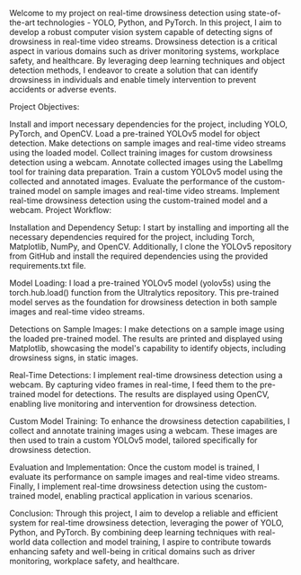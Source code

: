 Welcome to my project on real-time drowsiness detection using state-of-the-art technologies - YOLO, Python, and PyTorch. In this project, 
I aim to develop a robust computer vision system capable of detecting signs of drowsiness in real-time video streams.
Drowsiness detection is a critical aspect in various domains such as driver monitoring systems, workplace safety, and healthcare.
By leveraging deep learning techniques and object detection methods, I endeavor to create a solution that can identify drowsiness in individuals and enable 
timely intervention to prevent accidents or adverse events.

Project Objectives:

Install and import necessary dependencies for the project, including YOLO, PyTorch, and OpenCV.
Load a pre-trained YOLOv5 model for object detection.
Make detections on sample images and real-time video streams using the loaded model.
Collect training images for custom drowsiness detection using a webcam.
Annotate collected images using the LabelImg tool for training data preparation.
Train a custom YOLOv5 model using the collected and annotated images.
Evaluate the performance of the custom-trained model on sample images and real-time video streams.
Implement real-time drowsiness detection using the custom-trained model and a webcam.
Project Workflow:

Installation and Dependency Setup: I start by installing and importing all the necessary dependencies required for the project, including Torch, Matplotlib, NumPy, and OpenCV. Additionally, I clone the YOLOv5 repository from GitHub and install the required dependencies using the provided requirements.txt file.

Model Loading: I load a pre-trained YOLOv5 model (yolov5s) using the torch.hub.load() function from the Ultralytics repository. This pre-trained model serves as the foundation for drowsiness detection in both sample images and real-time video streams.

Detections on Sample Images: I make detections on a sample image using the loaded pre-trained model. The results are printed and displayed using Matplotlib, showcasing the model's capability to identify objects, including drowsiness signs, in static images.

Real-Time Detections: I implement real-time drowsiness detection using a webcam. By capturing video frames in real-time, I feed them to the pre-trained model for detections. The results are displayed using OpenCV, enabling live monitoring and intervention for drowsiness detection.

Custom Model Training: To enhance the drowsiness detection capabilities, I collect and annotate training images using a webcam. These images are then used to train a custom YOLOv5 model, tailored specifically for drowsiness detection.

Evaluation and Implementation: Once the custom model is trained, I evaluate its performance on sample images and real-time video streams. Finally, I implement real-time drowsiness detection using the custom-trained model, enabling practical application in various scenarios.

Conclusion:
Through this project, I aim to develop a reliable and efficient system for real-time drowsiness detection, leveraging the power of YOLO, Python, and PyTorch. By combining deep learning techniques with real-world data collection and model training, I aspire to contribute towards enhancing safety and well-being in critical domains such as driver monitoring, workplace safety, and healthcare.

